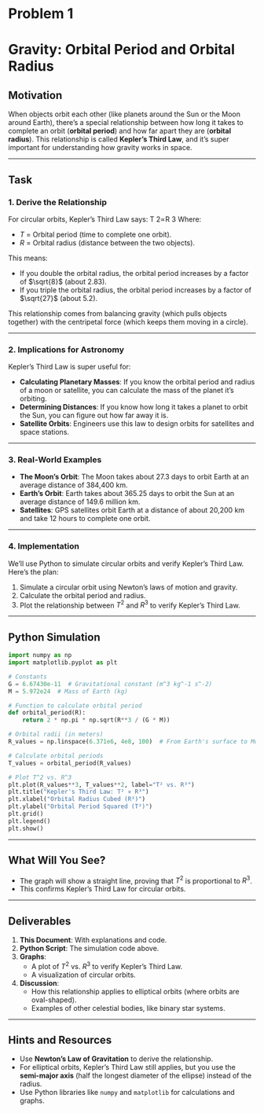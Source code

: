 # Problem 1
# Gravity: Orbital Period and Orbital Radius

## Motivation
When objects orbit each other (like planets around the Sun or the Moon around Earth), there’s a special relationship between how long it takes to complete an orbit (**orbital period**) and how far apart they are (**orbital radius**). This relationship is called **Kepler’s Third Law**, and it’s super important for understanding how gravity works in space.

---

## Task

### 1. Derive the Relationship
For circular orbits, Kepler’s Third Law says:
T 2∝R 3
Where:
- $T$ = Orbital period (time to complete one orbit).
- $R$ = Orbital radius (distance between the two objects).

This means:
- If you double the orbital radius, the orbital period increases by a factor of $\sqrt{8}$ (about 2.83).
- If you triple the orbital radius, the orbital period increases by a factor of $\sqrt{27}$ (about 5.2).

This relationship comes from balancing gravity (which pulls objects together) with the centripetal force (which keeps them moving in a circle).

---

### 2. Implications for Astronomy
Kepler’s Third Law is super useful for:
- **Calculating Planetary Masses**: If you know the orbital period and radius of a moon or satellite, you can calculate the mass of the planet it’s orbiting.
- **Determining Distances**: If you know how long it takes a planet to orbit the Sun, you can figure out how far away it is.
- **Satellite Orbits**: Engineers use this law to design orbits for satellites and space stations.

---

### 3. Real-World Examples
- **The Moon’s Orbit**: The Moon takes about 27.3 days to orbit Earth at an average distance of 384,400 km.
- **Earth’s Orbit**: Earth takes about 365.25 days to orbit the Sun at an average distance of 149.6 million km.
- **Satellites**: GPS satellites orbit Earth at a distance of about 20,200 km and take 12 hours to complete one orbit.

---

### 4. Implementation
We’ll use Python to simulate circular orbits and verify Kepler’s Third Law. Here’s the plan:
1. Simulate a circular orbit using Newton’s laws of motion and gravity.
2. Calculate the orbital period and radius.
3. Plot the relationship between $T^2$ and $R^3$ to verify Kepler’s Third Law.

---

## Python Simulation

```python
import numpy as np
import matplotlib.pyplot as plt

# Constants
G = 6.67430e-11  # Gravitational constant (m^3 kg^-1 s^-2)
M = 5.972e24  # Mass of Earth (kg)

# Function to calculate orbital period
def orbital_period(R):
    return 2 * np.pi * np.sqrt(R**3 / (G * M))

# Orbital radii (in meters)
R_values = np.linspace(6.371e6, 4e8, 100)  # From Earth's surface to Moon's orbit

# Calculate orbital periods
T_values = orbital_period(R_values)

# Plot T^2 vs. R^3
plt.plot(R_values**3, T_values**2, label="T² vs. R³")
plt.title("Kepler's Third Law: T² ∝ R³")
plt.xlabel("Orbital Radius Cubed (R³)")
plt.ylabel("Orbital Period Squared (T²)")
plt.grid()
plt.legend()
plt.show()
```

---

## What Will You See?
- The graph will show a straight line, proving that $T^2$ is proportional to $R^3$.
- This confirms Kepler’s Third Law for circular orbits.

---

## Deliverables
1. **This Document**: With explanations and code.
2. **Python Script**: The simulation code above.
3. **Graphs**:
   - A plot of $T^2$ vs. $R^3$ to verify Kepler’s Third Law.
   - A visualization of circular orbits.
4. **Discussion**:
   - How this relationship applies to elliptical orbits (where orbits are oval-shaped).
   - Examples of other celestial bodies, like binary star systems.

---

## Hints and Resources
- Use **Newton’s Law of Gravitation** to derive the relationship.
- For elliptical orbits, Kepler’s Third Law still applies, but you use the **semi-major axis** (half the longest diameter of the ellipse) instead of the radius.
- Use Python libraries like `numpy` and `matplotlib` for calculations and graphs.
